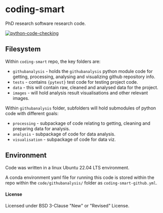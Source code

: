 # coding-smart
PhD research software research code. 

[![python-code-checking](https://github.com/FlicAnderson/coding-smart/actions/workflows/python-code-checking.yml/badge.svg)](https://github.com/FlicAnderson/coding-smart/actions/workflows/python-code-checking.yml)


## Filesystem  

Within `coding-smart` repo, the key folders are:  
 - `githubanalysis` - holds the `githubanalysis` python module code for getting, processing, analysing and visualizing github repository info.  
 - `tests` - contains `{pytest}` test code for testing project code.     
 - `data` - this will contain raw, cleaned and analysed data for the project.   
 - `images` - will hold analysis result visualisations and other relevant images.

Within `githubanalysis` folder, subfolders will hold submodules of python code with different goals: 
 - `processing` - subpackage of code relating to getting, cleaning and preparing data for analysis.    
 - `analysis` - subpackage of code for data analysis.  
 - `visualisation` - subpackage of code for data viz.


## Environment  

Code was written in a linux Ubuntu 22.04 LTS environment.  

A conda environment yaml file for running this code is stored within the repo within the `code/githubanalysis/` folder as `coding-smart-github.yml`.   


#### License  
Licensed under BSD 3-Clause "New" or "Revised" License.
